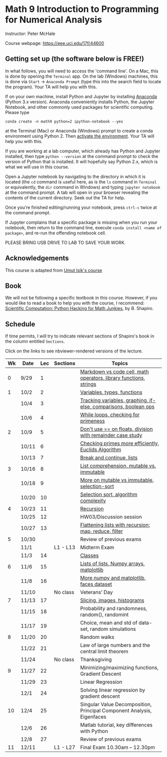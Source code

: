 # Math 9 Introduction to Programming for Numerical Analysis 

Instructor: Peter McHale 

Course webpage: https://eee.uci.edu/17f/44600

## Getting set up (the software below is FREE!)

In what follows, you will need to access the 'command line'. 
On a Mac, this is done by opening the `Terminal` app. On the lab (Windows) machines,
this is done via `Start` -> `Anaconda Prompt` (type this into the search field to locate the program). 
Your TA will help you with this. 

If on your own machine, install Python and Jupyter by installing 
[Anaconda](https://www.continuum.io/downloads) (Python 3.x version).
 Anaconda conveniently installs Python, the Jupyter Notebook, and other commonly used packages for scientific computing.
Please type 
```
conda create -n math9 python=2 ipython-notebook --yes
```
at the Terminal (Mac) or Anaconda (Windows) prompt to create a conda environment using Python 2. 
Then [activate the environment](https://conda.io/docs/user-guide/tasks/manage-environments.html#activating-an-environment).
Your TA will help you with this.

If you are working at a lab computer, which already has Python and Jupyter installed, then 
type `python --version` at the command prompt to 
check the version of Python that is installed. It will hopefully say Python 2.x, which is what we will use in this course. 

Open a Jupyter notebook by navigating to the directory in which it is located (the `cd` command is useful here, 
as is the `ls` command in `Terminal` or equivalently, the `dir` command in Windows)
and typing `jupyter notebook` at the 
command prompt. 
A tab will open in your browser revealing the contents of the current directory. 
Seek out the TA for help.

Once you’re finished editing/running your notebook, press `ctrl-c`
twice at the command prompt.

If Jupyter complains that a specific package is missing when you 
run your notebook, then return to the command line, execute 
`conda install <name of package>`, and re-run the offending notebook cell. 

PLEASE BRING USB DRIVE TO LAB TO SAVE YOUR WORK.

## Acknowledgements 

This course is adapted from [Umut Isik's course](https://www.math.uci.edu/~isik/teaching/17W_MATH9/index.html)

## Book 
We will not be following a specific textbook in this course. 
However, if you would like to read a book to help you with the course, I recommend: 
[Scientific Computation: Python Hacking for Math Junkies](http://calculuscastle.com/pythonbook.html), by B. Shapiro.

## Schedule

If time permits, I will try to indicate relevant sections of Shapiro's book in the column entitled `Sections`.

Click on the links to see nbviewer-rendered versions of the lecture. 

|Wk|Date|Lec|Sections|Topics
|---|---|---|---|---
|0|9/29|1||[Markdown vs code cell, math operators, library functions, strings](http://nbviewer.jupyter.org/github/petermchale/math9/blob/master/lectures/Lecture01.ipynb)
|1|10/2|2||[Variables, types, functions](http://nbviewer.jupyter.org/github/petermchale/math9/blob/master/lectures/Lecture02.ipynb)
||10/4|3||[Tracking variables, graphing, if-else, comparisons, boolean ops](http://nbviewer.jupyter.org/github/petermchale/math9/blob/master/lectures/Lecture03.ipynb)
||10/6|4||[While loops, checking for primeness](http://nbviewer.jupyter.org/github/petermchale/math9/blob/master/lectures/Lecture04.ipynb)
|2|10/9|5||[Don't use == on floats, division with remainder case study](http://nbviewer.jupyter.org/github/petermchale/math9/blob/master/lectures/Lecture05.ipynb)
||10/11|6||[Checking primes more efficiently, Euclids Algorithm](http://nbviewer.jupyter.org/github/petermchale/math9/blob/master/lectures/Lecture06.ipynb)
||10/13|7||[Break and continue, lists](http://nbviewer.jupyter.org/github/petermchale/math9/blob/master/lectures/Lecture07.ipynb)
|3|10/16|8||[List comprehension, mutable vs. immutable](http://nbviewer.jupyter.org/github/petermchale/math9/blob/master/lectures/Lecture08.ipynb)
||10/18|9||[More on mutable vs immutable, selection-sort](http://nbviewer.jupyter.org/github/petermchale/math9/blob/master/lectures/Lecture09.ipynb)
||10/20|10||[Selection sort, algorithm complexity](http://nbviewer.jupyter.org/github/petermchale/math9/blob/master/lectures/Lecture10.ipynb)
|4|10/23|11||[Recursion](http://nbviewer.jupyter.org/github/petermchale/math9/blob/master/lectures/Lecture11.ipynb)
||10/25|12||HW03/Discussion session
||10/27|13||[Flattening lists with recursion; map, reduce, filter](http://nbviewer.jupyter.org/github/petermchale/math9/blob/master/lectures/Lecture13.ipynb)
|5|10/30|||Review of previous exams
||11/1||L1 - L13|Midterm Exam
||11/3|14||[Classes](http://nbviewer.jupyter.org/github/petermchale/math9/blob/master/lectures/Lecture14.ipynb)
|6|11/6|15||[Lists of lists, Numpy arrays, matplotlib](http://nbviewer.jupyter.org/github/petermchale/math9/blob/master/lectures/Lecture15.ipynb)
||11/8|16||[More numpy and matplotlib, faces dataset](http://nbviewer.jupyter.org/github/petermchale/math9/blob/master/lectures/Lecture16.ipynb)
||11/10||No class|Veterans’ Day
|7|11/13|17||[Slicing, images, histograms](http://nbviewer.jupyter.org/github/petermchale/math9/blob/master/lectures/Lecture17.ipynb) 
||11/15|18||Probability and randomness, random(), randomint
||11/17|19||Choice, mean and std of data-set, random simulations
|8|11/20|20||Random walks
||11/22|21||Law of large numbers and the central limit theorem
||11/24||No class|Thanksgiving
|9|11/27|22||Minimizing/maximizing functions, Gradient Descent
||11/29|23||Linear Regression
||12/1|24||Solving linear regression by gradient descent
|10|12/4|25||Singular Value Decomposition, Principal Component Analysis, Eigenfaces
||12/6|26||Matlab tutorial, key differences with Python
||12/8|27||Review of previous exams
|11|12/11||L1 - L27|Final Exam 10.30am – 12.30pm

